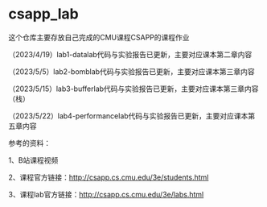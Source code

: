 # csapp_lab

这个仓库主要存放自己完成的CMU课程CSAPP的课程作业

（2023/4/19）lab1-datalab代码与实验报告已更新，主要对应课本第二章内容  

（2023/5/5）lab2-bomblab代码与实验报告已更新，主要对应课本第三章内容

（2023/5/15）lab3-bufferlab代码与实验报告已更新，主要对应课本第三章内容（栈）

（2023/5/22）lab4-performancelab代码与实验报告已更新，主要对应课本第五章内容



参考的资料：

1、B站课程视频

2、课程官方链接：http://csapp.cs.cmu.edu/3e/students.html  

3、课程lab官方链接：http://csapp.cs.cmu.edu/3e/labs.html
